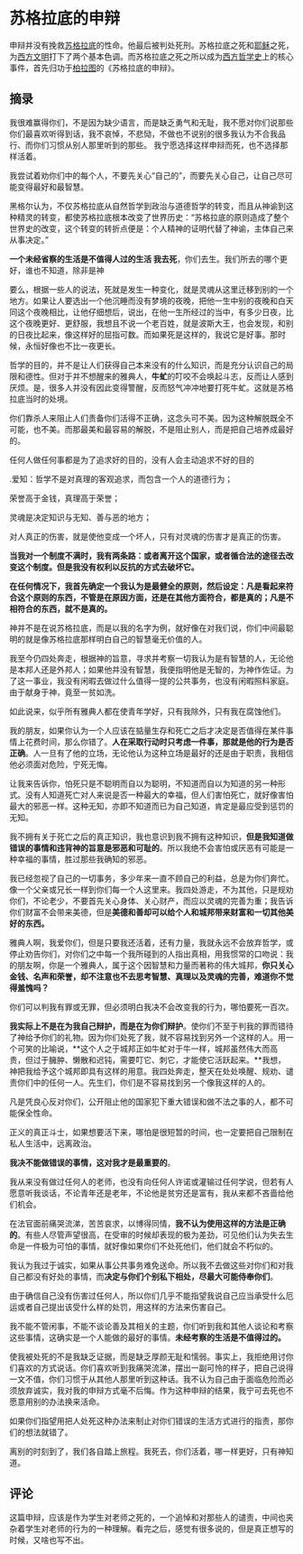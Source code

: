 # 苏格拉底的申辩

申辩并没有挽救[苏格拉底](https://baike.baidu.com/item/苏格拉底/12690?fromModule=lemma_inlink)的性命。他最后被判处死刑。苏格拉底之死和[耶稣](https://baike.baidu.com/item/耶稣/110027?fromModule=lemma_inlink)之死，为[西方文明](https://baike.baidu.com/item/西方文明/5442174?fromModule=lemma_inlink)打下了两个基本色调。而苏格拉底之死之所以成为[西方哲学史](https://baike.baidu.com/item/西方哲学史/7255372?fromModule=lemma_inlink)上的核心事件，首先归功于[柏拉图](https://baike.baidu.com/item/柏拉图/85471?fromModule=lemma_inlink)的《苏格拉底的申辩》。

## 摘录

我很难赢得你们，不是因为缺少语言，而是缺乏勇气和无耻，我不愿对你们说那些你们最喜欢听得到话，我不哀悼，不悲恸，不做也不说别的很多我认为不合我品行、而你们习惯从别人那里听到的那些。 我宁愿选择这样申辩而死，也不选择那样活着。

我尝试着劝你们中的每个人，不要先关心“自己的”，而要先关心自己，让自己尽可能变得最好和最智慧。

黑格尔认为，不仅苏格拉底从自然哲学到政治与道德哲学的转变，而且从神谕到这种精灵的转变，都使苏格拉底根本改变了世界历史：“苏格拉底的原则造成了整个世界史的改变，这个转变的转折点便是：个人精神的证明代替了神谕，主体自己来从事决定。”

**一个未经省察的生活是不值得人过的生活 我去死**，你们去生。我们所去的哪个更好，谁也不知道，除非是神

要么，根据一些人的说法，死就是发生一种变化，就是灵魂从这里迁移到别的一个地方。如果让人要选出一个他沉睡而没有梦境的夜晚，把他一生中别的夜晚和白天同这个夜晚相比，让他仔细想后，说出，在他一生所经过的当中，有多少日夜，比这个夜晚更好、更舒服，我想且不说一个老百姓，就是波斯大王，也会发现，和别的日夜比起来，像这样好的屈指可数。而如果死是这样的，我说它是好事。那时候，永恒好像也不比一夜更长。

哲学的目的，并不是让人们获得自己本来没有的什么知识，而是充分认识自己的局限和德性。但对于并不想醒来的雅典人，**牛虻**的叮咬不会唤起斗志，反而让人感到厌烦。是，很多人并没有因此变得警醒，反而怒气冲冲地要打死牛虻。这就是苏格拉底当时的处境。

你们靠杀人来阻止人们责备你们活得不正确，这念头可不美。因为这种解脱既全不可能，也不美。而那最美和最容易的解脱，不是阻止别人，而是把自己培养成最好的。



任何人做任何事都是为了追求好的目的，没有人会主动追求不好的目的

.爱知：哲学不是对真理的客观追求，而包含一个人的道德行为；

荣誉高于金钱，真理高于荣誉；

灵魂是决定知识与无知、善与恶的地方；

对人真正的伤害，就是使他变成一个坏人，只有对灵魂的伤害才是真正的伤害。

**当我对一个制度不满时，我有两条路：或者离开这个国家，或者循合法的途径去改变这个制度。但是我没有权利以反抗的方式去破坏它。**

**在任何情况下，我首先确定一个我认为是最健全的原则，然后设定：凡是看起来符合这个原则的东西，不管是在原因方面，还是在其他方面符合，都是真的；凡是不相符合的东西，就不是真的。**

神并不是在说苏格拉底，而是以我的名字为例，就好像在对我们说，你们中间最聪明的就是像苏格拉底那样明白自己的智慧毫无价值的人。

我至今仍四处奔走，根据神的旨意，寻求并考察一切我认为是有智慧的人，无论他是本邦人还是外邦人；如果他并没有智慧，我便指明他是无智的，为神作佐证。为了这一事业，我没有闲暇去做过什么值得一提的公共事务，也没有闲暇照料家庭。由于献身于神，竟至一贫如洗。

如此说来，似乎所有雅典人都在使青年学好，只有我除外，只有我在腐蚀他们。

我的朋友，如果你认为一个人应该在掂量生存和死亡之后才决定是否值得在某件事情上花费时间，那么你错了。**人在采取行动时只考虑一件事，那就是他的行为是否正确**。人一旦有了他的立场，无论他认为这种立场是最好的还是由于职责，我相信他必须面对危险，宁死无悔。

让我来告诉你，怕死只是不聪明而自以为聪明，不知道而自以为知道的另一种形式。没有人知道死亡对人来说是否一种最大的幸福，但人们害怕死亡，就好像害怕最大的邪恶一样。这种无知，亦即不知道而已为自己知道，肯定是最应受到惩罚的无知。

我不拥有关于死亡之后的真正知识，我也意识到我不拥有这种知识，**但是我知道做错误的事情和违背神的旨意是邪恶和可耻的**。所以我绝不会害怕或厌恶有可能是一种幸福的事情，胜过那些我确知的邪恶。

我已经忽视了自己的一切事务，多少年来一直不顾自己的利益，总是为你们奔忙。像一个父亲或兄长一样到你们每一个人这里来。我四处游走，不为其他，只是规劝你们，不论老少，不要首先关心身体、关心财产，而应以灵魂的完善为重；我告诉你们财富不会带来美德，但是**美德和善却可以给个人和城邦带来财富和一切其他美好的东西。**

雅典人啊，我爱你们，但是只要我还活着，还有力量，我就永远不会放弃哲学，或停止劝告你们，对你们之中每一个我所碰到的人指出真相，用我惯常的口吻说：我的朋友啊，你是一个雅典人，属于这个因智慧和力量而著称的伟大城邦，**你只关心金钱、名声和荣誉，却不注意也不去思考智慧、真理以及灵魂的完善，难道你不觉得羞愧吗？**

你们可以判我有罪或无罪，但必须明白我决不会改变我的行为，哪怕要死一百次。

**我实际上不是在为我自己辩护，而是在为你们辩护**。使你们不至于判我的罪而错待了神给予你们的礼物。因为你们处死了我，就不容易找到另外一个这样的人。用一个可笑的比喻说，**这个人之于城邦正如牛虻对于牛一样，城邦虽然伟大而高贵，但过于臃肿、懒散和迟钝，需要叮它、刺它，才能使它活跃起来。**我想，神把我给予这个城邦即具有这样的用意。我四处奔走，整天在处处唤醒、规劝、谴责你们中的任何一人。先生们，你们是不容易找到另一个像我这样的人的。

凡是凭良心反对你们，公开阻止他的国家犯下重大错误和做不法之事的人，都不可能保全性命。

正义的真正斗士，如果想要活下来，哪怕是很短暂的时间，也一定要把自己限制在私人生活中，远离政治。

**我决不能做错误的事情，这对我才是最重要的**。

我从来没有做过任何人的老师，也没有向任何人许诺或灌输过任何学说，但若有人愿意听我谈话，不论青年还是老年，不论他是贫穷还是富有，我从来都不吝啬给他们机会。

在法官面前痛哭流涕，苦苦哀求，以博得同情，**我不认为使用这样的方法是正确的**。有些人尽管声望很高，在受审的时候却表现的极为差劲，可见他们认为失去生命是一件极为可怕的事情，就好像如果你们不处死他们，他们就会不朽似的。

我认为我过于诚实，如果从事公共事务难免送命。所以我不去做这些对你们和对我自己都没有好处的事情，而**决定与你们个别私下相处，尽最大可能侍奉你们**。

由于确信自己没有伤害过任何人，所以你们几乎不能指望我说自己应当承受什么厄运或者自己提出该受什么样的处罚，用这样的方法来伤害自己。

我不能不管闲事，不能不谈论善及其相关的主题，你们听到我和其他人谈论和考察这些事情，这确实是一个人能做的最好的事情。**未经考察的生活是不值得过的。**

使我被处死的不是我缺乏证据，而是缺乏厚颜无耻和懦弱。事实上，我拒绝用讨你们喜欢的方式说话。你们喜欢听到我痛哭流涕，摆出一副可怜的样子，把自己说得一文不值，你们习惯于从其他人那里听到这种话。我不认为自己由于面临危险而必须放弃诚实，我对我的申辩方式毫不后悔。作为这种申辩的结果，我宁可去死也不愿意用别的办法换来活命。

如果你们指望用把人处死这种办法来制止对你们错误的生活方式进行的指责，那你们的想法就错了。

离别的时刻到了，我们各自踏上旅程。我死去，你们活着，哪一样更好，只有神知道。

## 评论

这篇申辩，应该是作为学生对老师之死的，一个追悼和对那些人的谴责，中间也夹杂着学生对老师的行为的一种理解。看完之后，感觉有很多说的，但是真正想写的时候，又啥也写不出。